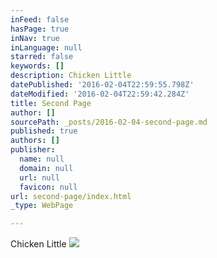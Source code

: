 ```yaml
---
inFeed: false
hasPage: true
inNav: true
inLanguage: null
starred: false
keywords: []
description: Chicken Little
datePublished: '2016-02-04T22:59:55.798Z'
dateModified: '2016-02-04T22:59:42.284Z'
title: Second Page
author: []
sourcePath: _posts/2016-02-04-second-page.md
published: true
authors: []
publisher:
  name: null
  domain: null
  url: null
  favicon: null
url: second-page/index.html
_type: WebPage

---
```

Chicken Little
![](https://s3-us-west-2.amazonaws.com/the-grid-img/p/45d7d5f5fdb31d9f2b792b42b3eb4edde1a7c628.png)